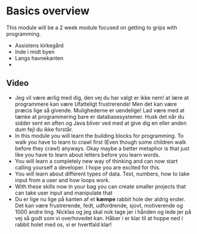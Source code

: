 # Basics overview

This module will be a 2 week module focused on getting to grips with programming. 



- Assistens kirkegård
- Inde i midt byen
- Langs havnekanten
- 



## Video

- Jeg vil være ærlig med dig, den vej du har valgt er ikke nem! at lære at programmere kan være Ufatteligt frustrerende! Men det kan være præcis lige så givende. Mulighederne er uendelige! Lad være med at tænke at programmering bare er databasesystemer. Husk det når du sidder sent en aften og Java bliver ved med at give dig en eller anden dum fejl du ikke forstår. 
- In this module you will learn the building blocks for programming. To walk you have to learn to crawl first (Even though some children walk before they crawl) anyways. Okay maybe a better metaphor is that just like you have to learn about letters before you learn words. 
- You will learn a completely new way of thinking and can now start calling yourself a developer. I hope you are excited for this. 
- You will learn about different types of data. Text, numbers, how to take input from a user and how loops work. 
- With these skills now in your bag you can create smaller projects that can take user input and manipulate that
- Du er lige nu lige på kanten af et **kæmpe** rabbit hole der aldrig ender. Det kan være frustrerende, fedt, udfordrende, sjovt, motiverende og 1000 andre ting. Nicklas og jeg skal nok tage jer i hånden og lede jer på vej så godt som vi overhovedet kan. Håber i er klar til at hoppe ned i rabbit holet med os, vi er hvertfald klar!

